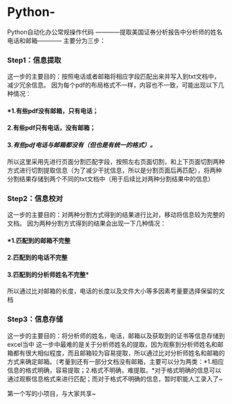 # Python-
Python自动化办公常规操作代码
————提取美国证券分析报告中分析师的姓名电话和邮箱————
主要分为三步：

### Step1：信息提取
这一步的主要目的：按照电话或者邮箱将相应字段匹配出来并写入到txt文档中，减少冗余信息。
因为每个pdf的布局格式不一样，内容也不一致，可能出现以下几种情况：
#### *1.有些pdf没有邮箱，只有电话；
#### 2.有些pdf只有电话，没有邮箱；
#### 3.*有些pdf电话与邮箱都没有（但也是有统一的格式）。*
所以这里采用先进行页面分割匹配字段，按照左右页面切割，和上下页面切割两种方式进行切割提取信息（为了减少干扰信息，所以是分割页面后再匹配），将两种分割结果存储到两个不同的txt文档中（用于后续比对两种分割结果中的信息）

### Step2：信息校对
这一步的主要目的：对两种分割方式得到的结果进行比对，移动将信息较为完整的文档。
因为两种分割方式得到的结果会出现一下几种情况：
#### *1.匹配到的邮箱不完整
#### 2.匹配到的电话不完整
#### 3.匹配到的分析师姓名不完整*
所以通过比对邮箱的长度，电话的长度以及文件大小等多因素考量要选择保留的文档

### Step3：信息存储
这一步的主要目的：将分析师的姓名，电话，邮箱以及获取到的证书等信息存储到excel当中
这一步中最难的是关于分析师姓名的提取，因为观察到分析师姓名和邮箱都有很大相似程度，而且邮箱较为容易提取，所以通过比对分析师姓名和邮箱的方式来确定邮箱。（考量到还有一部分文档没有邮箱，主要可以分为两类：*1.相应信息的格式明确，容易提取；2.格式不明确，难提取。*对于格式明确的信息可以通过观察信息格式来进行匹配；而对于格式不明确的信息，暂时职能人工录入了~

第一个写的小项目，与大家共享~



